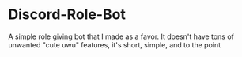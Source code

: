 # Discord-Role-Bot
A simple role giving bot that I made as a favor. It doesn't have tons of unwanted "cute uwu" features, it's short, simple, and to the point
